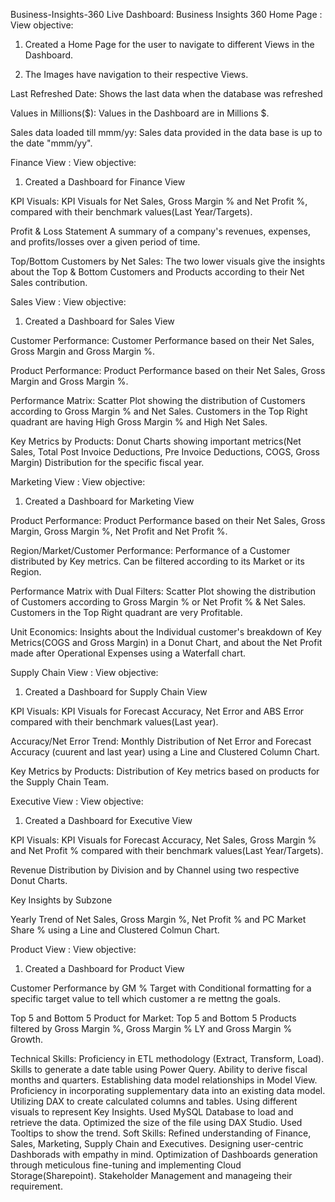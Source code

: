 Business-Insights-360
Live Dashboard: Business Insights 360
Home Page :
View objective:

1. Created a Home Page for the user to navigate to different Views in the Dashboard.

2. The Images have navigation to their respective Views.

Last Refreshed Date: Shows the last data when the database was refreshed

Values in Millions($): Values in the Dashboard are in Millions $.

Sales data loaded till mmm/yy: Sales data provided in the data base is up to the date "mmm/yy".

Finance View :
View objective:

1. Created a Dashboard for Finance View

KPI Visuals: KPI Visuals for Net Sales, Gross Margin % and Net Profit %, compared with their benchmark values(Last Year/Targets).

Profit & Loss Statement A summary of a company's revenues, expenses, and profits/losses over a given period of time.

Top/Bottom Customers by Net Sales: The two lower visuals give the insights about the Top & Bottom Customers and Products according to their Net Sales contribution.

Sales View :
View objective:

1. Created a Dashboard for Sales View

Customer Performance: Customer Performance based on their Net Sales, Gross Margin and Gross Margin %.

Product Performance: Product Performance based on their Net Sales, Gross Margin and Gross Margin %.

Performance Matrix: Scatter Plot showing the distribution of Customers according to Gross Margin % and Net Sales. Customers in the Top Right quadrant are having High Gross Margin % and High Net Sales.

Key Metrics by Products: Donut Charts showing important metrics(Net Sales, Total Post Invoice Deductions, Pre Invoice Deductions, COGS, Gross Margin) Distribution for the specific fiscal year.

Marketing View :
View objective:

1. Created a Dashboard for Marketing View

Product Performance: Product Performance based on their Net Sales, Gross Margin, Gross Margin %, Net Profit and Net Profit %.

Region/Market/Customer Performance: Performance of a Customer distributed by Key metrics. Can be filtered according to its Market or its Region.

Performance Matrix with Dual Filters: Scatter Plot showing the distribution of Customers according to Gross Margin % or Net Profit % & Net Sales. Customers in the Top Right quadrant are very Profitable.

Unit Economics: Insights about the Individual customer's breakdown of Key Metrics(COGS and Gross Margin) in a Donut Chart, and about the Net Profit made after Operational Expenses using a Waterfall chart.

Supply Chain View :
View objective:

1. Created a Dashboard for Supply Chain View

KPI Visuals: KPI Visuals for Forecast Accuracy, Net Error and ABS Error compared with their benchmark values(Last year).

Accuracy/Net Error Trend: Monthly Distribution of Net Error and Forecast Accuracy (cuurent and last year) using a Line and Clustered Column Chart.

Key Metrics by Products: Distribution of Key metrics based on products for the Supply Chain Team.

Executive View :
View objective:

1. Created a Dashboard for Executive View

KPI Visuals: KPI Visuals for Forecast Accuracy, Net Sales, Gross Margin % and Net Profit % compared with their benchmark values(Last Year/Targets).

Revenue Distribution by Division and by Channel using two respective Donut Charts.

Key Insights by Subzone

Yearly Trend of Net Sales, Gross Margin %, Net Profit % and PC Market Share % using a Line and Clustered Colmun Chart.

Product View :
View objective:

1. Created a Dashboard for Product View

Customer Performance by GM % Target with Conditional formatting for a specific target value to tell which customer a re mettng the goals.

Top 5 and Bottom 5 Product for Market: Top 5 and Bottom 5 Products filtered by Gross Margin %, Gross Margin % LY and Gross Margin % Growth.

Technical Skills:
 Proficiency in ETL methodology (Extract, Transform, Load).
 Skills to generate a date table using Power Query.
 Ability to derive fiscal months and quarters.
 Establishing data model relationships in Model View.
 Proficiency in incorporating supplementary data into an existing data model.
 Utilizing DAX to create calculated columns and tables.
 Using different visuals to represent Key Insights.
 Used MySQL Database to load and retrieve the data.
 Optimized the size of the file using DAX Studio.
 Used Tooltips to show the trend.
Soft Skills:
 Refined understanding of Finance, Sales, Marketing, Supply Chain and Executives.
 Designing user-centric Dashborads with empathy in mind.
 Optimization of Dashboards generation through meticulous fine-tuning and implementing Cloud Storage(Sharepoint).
 Stakeholder Management and manageing their requirement.

